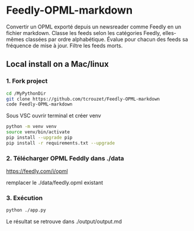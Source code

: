 # Feedly-OPML-markdown

Convertir un OPML exporté depuis un newsreader comme Feedly en un fichier markdown.
Classe les feeds selon les catégories Feedly, elles-mêmes classées par ordre alphabétique.
Évalue pour chacun des feeds sa fréquence de mise à jour.
Filtre les feeds morts.

## Local install on a Mac/linux

### 1. Fork project

```bash
cd /MyPythonDir
git clone https://github.com/tcrouzet/Feedly-OPML-markdown
code Feedly-OPML-markdown
```

Sous VSC ouvrir terminal et créer venv

```bash
python -m venv venv
source venv/bin/activate
pip install --upgrade pip
pip install -r requirements.txt --upgrade
```

### 2. Télécharger OPML Feddly dans ./data

https://feedly.com/i/opml

remplacer le ./data/feedly.opml existant

### 3. Exécution

```bash
python ./app.py
```

Le résultat se retrouve dans ./output/output.md